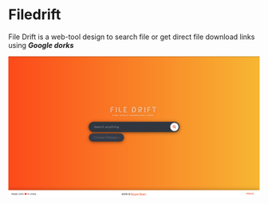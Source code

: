 # Filedrift

File Drift is a web-tool design to search file or get direct file download links using **_Google dorks_**


![Website Screenshot here!](https://github.com/5tupidbrain/Filedrift/blob/master/Filedrift.png?raw=true)
